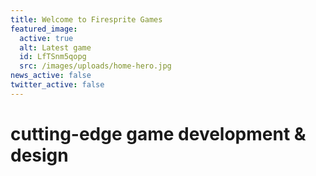 ```yaml
---
title: Welcome to Firesprite Games
featured_image:
  active: true
  alt: Latest game
  id: LfTSnm5qopg
  src: /images/uploads/home-hero.jpg
news_active: false
twitter_active: false
---
```

# cutting-edge game development & design
